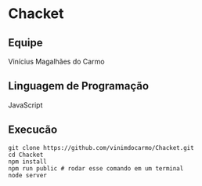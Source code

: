 # Chacket

## Equipe

Vinícius Magalhães do Carmo

## Linguagem de Programação

JavaScript

## Execucão

```
git clone https://github.com/vinimdocarmo/Chacket.git
cd Chacket
npm install
npm run public # rodar esse comando em um terminal
node server
```
